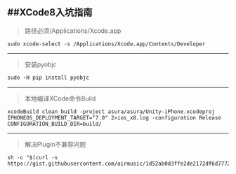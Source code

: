 ##XCode8入坑指南
------

> 路径必须/Applications/Xcode.app

```shell
sudo xcode-select -s /Applications/Xcode.app/Contents/Developer
```


------

> 安装pyobjc

```ruby
sudo -H pip install pyobjc
```

------

> 本地编译XCode命令Build

```shell
xcodeBuild clean build -project asura/asura/Unity-iPhone.xcodeproj IPHONEOS_DEPLOYMENT_TARGET="7.0" 2>ios_x8.log -configuration Release CONFIGURATION_BUILD_DIR=build/
```

------

> 解决Plugin不兼容问题

```shell
sh -c "$(curl -s https://gist.githubusercontent.com/airmusic/1d52ab0d3ffe2de2172df6d777284167/raw/f5f516ed662c93d39a1ddfde7dacd03205b661b6/UnityPluginFix.sh)"
```